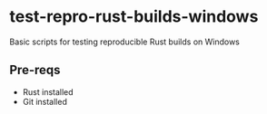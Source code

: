 # test-repro-rust-builds-windows

Basic scripts for testing reproducible Rust builds on Windows

## Pre-reqs
* Rust installed
* Git installed